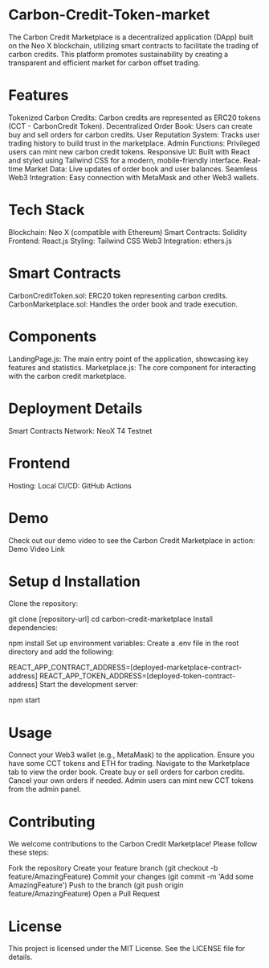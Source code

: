 # Carbon-Credit-Token-market
The Carbon Credit Marketplace is a decentralized application (DApp) built on the Neo X blockchain, utilizing smart contracts to facilitate the trading of carbon credits. This platform promotes sustainability by creating a transparent and efficient market for carbon offset trading.
# Features
Tokenized Carbon Credits: Carbon credits are represented as ERC20 tokens (CCT - CarbonCredit Token).
Decentralized Order Book: Users can create buy and sell orders for carbon credits.
User Reputation System: Tracks user trading history to build trust in the marketplace.
Admin Functions: Privileged users can mint new carbon credit tokens.
Responsive UI: Built with React and styled using Tailwind CSS for a modern, mobile-friendly interface.
Real-time Market Data: Live updates of order book and user balances.
Seamless Web3 Integration: Easy connection with MetaMask and other Web3 wallets.
# Tech Stack
Blockchain: Neo X (compatible with Ethereum)
Smart Contracts: Solidity
Frontend: React.js
Styling: Tailwind CSS
Web3 Integration: ethers.js
# Smart Contracts
CarbonCreditToken.sol: ERC20 token representing carbon credits.
CarbonMarketplace.sol: Handles the order book and trade execution.
# Components
LandingPage.js: The main entry point of the application, showcasing key features and statistics.
Marketplace.js: The core component for interacting with the carbon credit marketplace.
# Deployment Details
Smart Contracts
Network: NeoX T4 Testnet
# Frontend
Hosting: Local
CI/CD: GitHub Actions
# Demo
Check out our demo video to see the Carbon Credit Marketplace in action: Demo Video Link

# Setup d Installation
Clone the repository:

git clone [repository-url]
cd carbon-credit-marketplace
Install dependencies:

npm install
Set up environment variables: Create a .env file in the root directory and add the following:

REACT_APP_CONTRACT_ADDRESS=[deployed-marketplace-contract-address]
REACT_APP_TOKEN_ADDRESS=[deployed-token-contract-address]
Start the development server:

npm start
# Usage
Connect your Web3 wallet (e.g., MetaMask) to the application.
Ensure you have some CCT tokens and ETH for trading.
Navigate to the Marketplace tab to view the order book.
Create buy or sell orders for carbon credits.
Cancel your own orders if needed.
Admin users can mint new CCT tokens from the admin panel.
# Contributing
We welcome contributions to the Carbon Credit Marketplace! Please follow these steps:

Fork the repository
Create your feature branch (git checkout -b feature/AmazingFeature)
Commit your changes (git commit -m 'Add some AmazingFeature')
Push to the branch (git push origin feature/AmazingFeature)
Open a Pull Request
# License
This project is licensed under the MIT License. See the LICENSE file for details.
